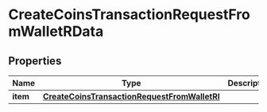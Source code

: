 

# CreateCoinsTransactionRequestFromWalletRData


## Properties

| Name | Type | Description | Notes |
|------------ | ------------- | ------------- | -------------|
|**item** | [**CreateCoinsTransactionRequestFromWalletRI**](CreateCoinsTransactionRequestFromWalletRI.md) |  |  |



